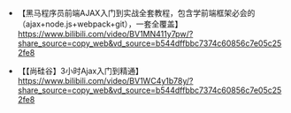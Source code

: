  - 【黑马程序员前端AJAX入门到实战全套教程，包含学前端框架必会的（ajax+node.js+webpack+git），一套全覆盖】 https://www.bilibili.com/video/BV1MN411y7pw/?share_source=copy_web&vd_source=b544dffbbc7374c60856c7e05c252fe8

 - 【【尚硅谷】3小时Ajax入门到精通】 https://www.bilibili.com/video/BV1WC4y1b78y/?share_source=copy_web&vd_source=b544dffbbc7374c60856c7e05c252fe8
